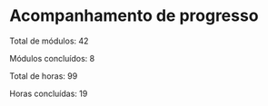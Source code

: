 # Acompanhamento de progresso

Total de módulos: 42

Módulos concluídos: 8

Total de horas: 99

Horas concluídas: 19